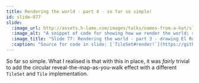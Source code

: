 ```yaml
---
title: Rendering the world - part 4 - so far so simple!
id: slide-077
slide:
  :image_url: http://assets.h-lame.com/images/talks/names-from-a-hat/slides/077.png
  :image_alt: "A snippet of code for showing how we render the world; sources: TileSet#render!: https://github.com/h-lame/lruggery/blob/4e02855d64a111c8ee72e1a736da7a868384a1f8/names_from_a_hat/rogue/lib/rogue/tileset.rb#L83-L91; Tile#to_s: https://github.com/h-lame/lruggery/blob/4e02855d64a111c8ee72e1a736da7a868384a1f8/names_from_a_hat/rogue/lib/rogue/tile.rb#L88-L96; TileSet#draw_el_rogue: https://github.com/h-lame/lruggery/blob/4e02855d64a111c8ee72e1a736da7a868384a1f8/names_from_a_hat/rogue/lib/rogue/tileset.rb#L76-L81"
  :image_title: "Slide 77: Rendering the world - part 3 - drawing El Rogue"
  :caption: "Source for code in slide: [`TileSet#render!`](https://github.com/h-lame/lruggery/blob/4e02855d64a111c8ee72e1a736da7a868384a1f8/names_from_a_hat/rogue/lib/rogue/tileset.rb#L83-L91), [`Tile#to_s`](https://github.com/h-lame/lruggery/blob/4e02855d64a111c8ee72e1a736da7a868384a1f8/names_from_a_hat/rogue/lib/rogue/tile.rb#L88-L96), [`TileSet#draw_el_rogue`](https://github.com/h-lame/lruggery/blob/4e02855d64a111c8ee72e1a736da7a868384a1f8/names_from_a_hat/rogue/lib/rogue/tileset.rb#L76-L81)"
---
```

So far so simple.  What I realised is that with this in place, it was _fairly_ trivial to add the circular reveal-the-map-as-you-walk effect with a different `TileSet` and `Tile` implementation.
